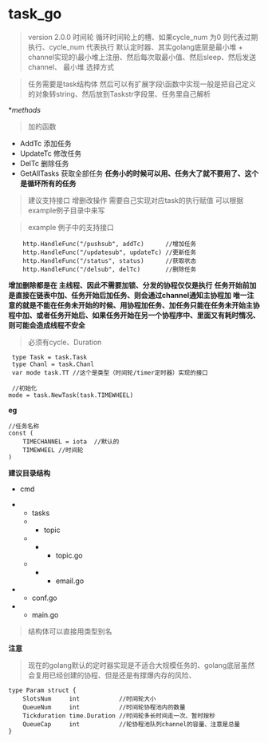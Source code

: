 # task_go
>version 2.0.0
> 时间轮 循环时间轮上的槽、如果cycle_num 为0 则代表过期执行、cycle_num 代表执行
>  默认定时器、其实golang底层是最小堆 + channel实现的\最小堆上注册、然后每次取最小值、然后sleep、然后发送channel、
> 最小堆
> 选择方式 

> 任务需要是task结构体 然后可以有扩展字段\函数中实现一般是把自己定义的对象转string、然后放到Taskstr字段里、任务里自己解析



**methods*
> 加的函数
- AddTc 添加任务
- UpdateTc 修改任务
- DelTc 删除任务
- GetAllTasks 获取全部任务  **任务小的时候可以用、任务大了就不要用了、这个是循环所有的任务**

> 建议支持接口 增删改操作 需要自己实现对应task的执行赋值
> 可以根据example例子目录中来写 

>example 例子中的支持接口

```
    http.HandleFunc("/pushsub", addTc)      //增加任务
	http.HandleFunc("/updatesub", updateTc) //更新任务
	http.HandleFunc("/status", status)      //获取状态
	http.HandleFunc("/delsub", delTc)       //删除任务
```


**增加删除都是在 主线程、因此不需要加锁、分发的协程仅仅是执行**
**任务开始前加是直接在链表中加、任务开始后加任务、则会通过channel通知主协程加**
**唯一注意的就是不能在任务未开始的时候、用协程加任务、加任务只能在任务未开始主协程中加、或者任务开始后、如果任务开始在另一个协程序中、里面又有耗时情况、则可能会造成线程不安全**

> 必须有cycle、Duration


```
 type Task = task.Task
 type Chanl = task.Chanl
 var mode task.TT //这个是类型（时间轮/timer定时器）实现的接口

 //初始化
mode = task.NewTask(task.TIMEWHEEL)
```



**eg**
```
//任务名称
const (
	TIMECHANNEL = iota  //默认的
	TIMEWHEEL //时间轮
)

```







**建议目录结构**
- cmd
- - tasks 
  - - topic 
  - - - topic.go
  - - - email.go
    
- - conf.go
- - main.go

> 结构体可以直接用类型别名  


**注意**
>现在的golang默认的定时器实现是不适合大规模任务的、golang底层虽然会复用已经创建的协程、但是还是有撑爆内存的风险、

```
type Param struct {
	SlotsNum     int           //时间轮大小
	QueueNum     int           //时间轮协程池内的数量
	Tickduration time.Duration //时间轮多长时间走一次、暂时按秒
	QueueCap     int           //轮协程池队列channel的容量、注意是总量
}

```